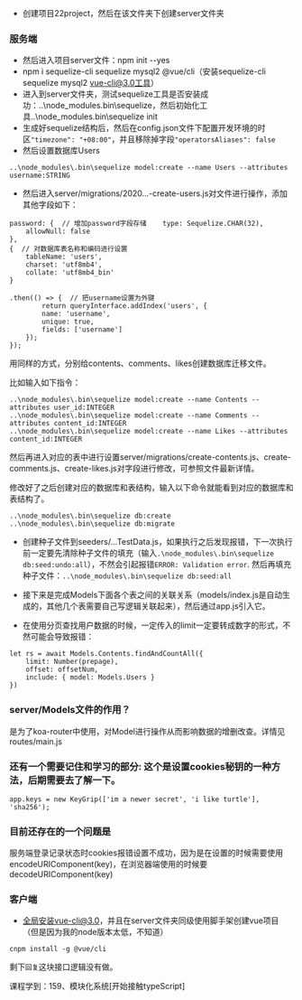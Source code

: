 - 创建项目22project，然后在该文件夹下创建server文件夹

### 服务端
- 然后进入项目server文件：npm init --yes
- npm i sequelize-cli sequelize mysql2  @vue/cli（安装sequelize-cli sequelize mysql2  vue-cli@3.0工具）
- 进入到server文件夹，测试sequelize工具是否安装成功：..\node_modules\.bin\sequelize，然后初始化工具..\node_modules\.bin\sequelize init
- 生成好sequelize结构后，然后在config.json文件下配置开发环境的时区`"timezone": "+08:00"`，并且移除掉字段`"operatorsAliases": false`
- 然后设置数据库Users
```
..\node_modules\.bin\sequelize model:create --name Users --attributes username:STRING
```
- 然后进入server/migrations/2020...-create-users.js对文件进行操作，添加其他字段如下：
```
password: {  // 增加password字段存储    type: Sequelize.CHAR(32),
    allowNull: false
},
{  // 对数据库表名称和编码进行设置
    tableName: 'users',
    charset: 'utf8mb4',
    collate: 'utf8mb4_bin'
}

.then(() => {  // 把username设置为外键
        return queryInterface.addIndex('users', {
        name: 'username',
        unique: true,
        fields: ['username']
    });
});
```
用同样的方式，分别给contents、comments、likes创建数据库迁移文件。

比如输入如下指令：
```
..\node_modules\.bin\sequelize model:create --name Contents --attributes user_id:INTEGER
..\node_modules\.bin\sequelize model:create --name Comments --attributes content_id:INTEGER
..\node_modules\.bin\sequelize model:create --name Likes --attributes content_id:INTEGER
```
然后再进入对应的表中进行设置server/migrations/create-contents.js、create-comments.js、create-likes.js对字段进行修改，可参照文件最新详情。

修改好了之后创建对应的数据库和表结构，输入以下命令就能看到对应的数据库和表结构了。
```
..\node_modules\.bin\sequelize db:create
..\node_modules\.bin\sequelize db:migrate
```

- 创建种子文件到seeders/...TestData.js，如果执行之后发现报错，下一次执行前一定要先清除种子文件的填充（输入`.\node_modules\.bin\sequelize db:seed:undo:all`），不然会引起报错`ERROR: Validation error`.
然后再填充种子文件：`..\node_modules\.bin\sequelize db:seed:all`

- 接下来是完成Models下面各个表之间的关联关系（models/index.js是自动生成的，其他几个表需要自己写逻辑关联起来），然后通过app.js引入它。


- 在使用分页查找用户数据的时候，一定传入的limit一定要转成数字的形式，不然可能会导致报错：
```
let rs = await Models.Contents.findAndCountAll({
    limit: Number(prepage),
    offset: offsetNum,
    include: { model: Models.Users }
})
```

### server/Models文件的作用？
是为了koa-router中使用，对Model进行操作从而影响数据的增删改查。详情见routes/main.js




### 还有一个需要记住和学习的部分: 这个是设置cookies秘钥的一种方法，后期需要去了解一下。
```
app.keys = new KeyGrip(['im a newer secret', 'i like turtle'], 'sha256');
```


### 目前还存在的一个问题是
服务端登录记录状态时cookies报错设置不成功，因为是在设置的时候需要使用encodeURIComponent(key)，在浏览器端使用的时候要decodeURIComponent(key)


### 客户端
- 全局安装vue-cli@3.0，并且在server文件夹同级使用脚手架创建vue项目（但是因为我的node版本太低，不知道）
```
cnpm install -g @vue/cli

```


剩下`回复`这块接口逻辑没有做。

课程学到：159、模块化系统[开始接触typeScript]

